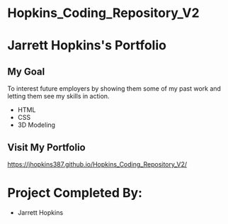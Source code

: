 # Hopkins_Coding_Repository_V2


# Jarrett Hopkins's Portfolio

## My Goal
To interest future employers by showing them some of my past work and letting them see my skills in action.

* HTML
* CSS
* 3D Modeling


## Visit My Portfolio

https://jhopkins387.github.io/Hopkins_Coding_Repository_V2/

# Project Completed By:
 
* Jarrett Hopkins